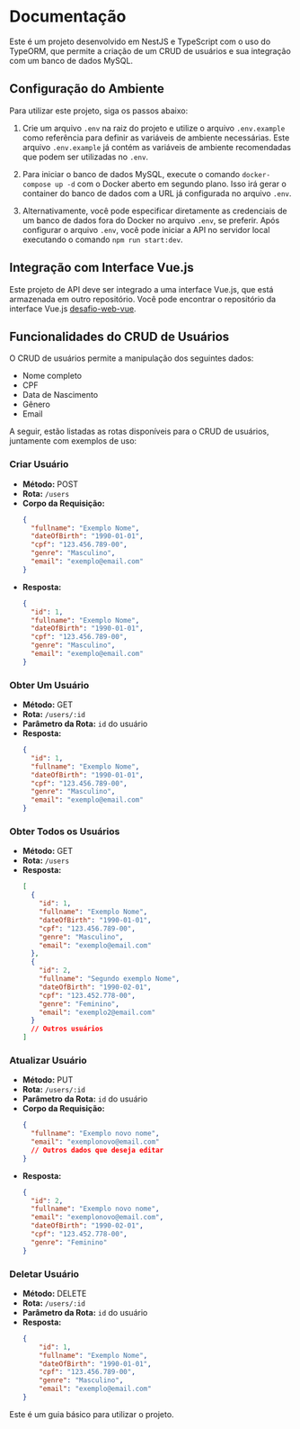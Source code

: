 # Documentação

Este é um projeto desenvolvido em NestJS e TypeScript com o uso do TypeORM, que permite a criação de um CRUD de usuários e sua integração com um banco de dados MySQL.

## Configuração do Ambiente

Para utilizar este projeto, siga os passos abaixo:

1. Crie um arquivo `.env` na raiz do projeto e utilize o arquivo `.env.example` como referência para definir as variáveis de ambiente necessárias. Este arquivo `.env.example` já contém as variáveis de ambiente recomendadas que podem ser utilizadas no `.env`.

2. Para iniciar o banco de dados MySQL, execute o comando `docker-compose up -d` com o Docker aberto em segundo plano. Isso irá gerar o container do banco de dados com a URL já configurada no arquivo `.env`.

3. Alternativamente, você pode especificar diretamente as credenciais de um banco de dados fora do Docker no arquivo `.env`, se preferir. Após configurar o arquivo `.env`, você pode iniciar a API no servidor local executando o comando `npm run start:dev`.

## Integração com Interface Vue.js

Este projeto de API deve ser integrado a uma interface Vue.js, que está armazenada em outro repositório. Você pode encontrar o repositório da interface Vue.js [desafio-web-vue](https://github.com/Thiago-Teofilo/desafio-web-vue).

## Funcionalidades do CRUD de Usuários

O CRUD de usuários permite a manipulação dos seguintes dados:

- Nome completo
- CPF
- Data de Nascimento
- Gênero
- Email

A seguir, estão listadas as rotas disponíveis para o CRUD de usuários, juntamente com exemplos de uso:

### Criar Usuário
- **Método:** POST
- **Rota:** `/users`
- **Corpo da Requisição:**
  ```json
  {
    "fullname": "Exemplo Nome",
    "dateOfBirth": "1990-01-01",
    "cpf": "123.456.789-00",
    "genre": "Masculino",
    "email": "exemplo@email.com"
  }
  ```
- **Resposta:**
  ```json
  {
    "id": 1,
    "fullname": "Exemplo Nome",
    "dateOfBirth": "1990-01-01",
    "cpf": "123.456.789-00",
    "genre": "Masculino",
    "email": "exemplo@email.com"
  }
  ```

### Obter Um Usuário
- **Método:** GET
- **Rota:** `/users/:id`
- **Parâmetro da Rota:** `id` do usuário
- **Resposta:**
  ```json
  {
    "id": 1,
    "fullname": "Exemplo Nome",
    "dateOfBirth": "1990-01-01",
    "cpf": "123.456.789-00",
    "genre": "Masculino",
    "email": "exemplo@email.com"
  }
  ```

### Obter Todos os Usuários
- **Método:** GET
- **Rota:** `/users`
- **Resposta:**
  ```json
  [
    {
      "id": 1,
      "fullname": "Exemplo Nome",
      "dateOfBirth": "1990-01-01",
      "cpf": "123.456.789-00",
      "genre": "Masculino",
      "email": "exemplo@email.com"
    },
    {
      "id": 2,
      "fullname": "Segundo exemplo Nome",
      "dateOfBirth": "1990-02-01",
      "cpf": "123.452.778-00",
      "genre": "Feminino",
      "email": "exemplo2@email.com"    
    }
    // Outros usuários
  ]
  ```

### Atualizar Usuário
- **Método:** PUT
- **Rota:** `/users/:id`
- **Parâmetro da Rota:** `id` do usuário
- **Corpo da Requisição:**
  ```json
  {
    "fullname": "Exemplo novo nome",
    "email": "exemplonovo@email.com"
    // Outros dados que deseja editar
  }
  ```
- **Resposta:**
  ```json
  {
    "id": 2,
    "fullname": "Exemplo novo nome",
    "email": "exemplonovo@email.com",
    "dateOfBirth": "1990-02-01",
    "cpf": "123.452.778-00",
    "genre": "Feminino"
  }
  ```

### Deletar Usuário
- **Método:** DELETE
- **Rota:** `/users/:id`
- **Parâmetro da Rota:** `id` do usuário
- **Resposta:**
  ```json
  {
      "id": 1,
      "fullname": "Exemplo Nome",
      "dateOfBirth": "1990-01-01",
      "cpf": "123.456.789-00",
      "genre": "Masculino",
      "email": "exemplo@email.com"  
  }
  ```

Este é um guia básico para utilizar o projeto.